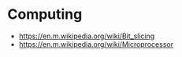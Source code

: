 # Computing

* https://en.m.wikipedia.org/wiki/Bit_slicing
* https://en.m.wikipedia.org/wiki/Microprocessor
